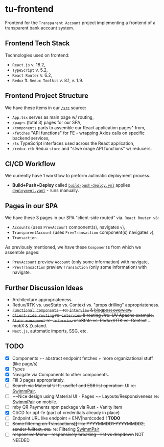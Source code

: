# tu-frontend
Frontend for the `Transparent Account` project implementing a frontend of a transparent bank account system.  

## Frontend Tech Stack
Technologies used on frontend:
- `React.js` v. 18.2,
- `TypeScript` v. 5.2,
- `React Router` v. 6.2,
- `Redux` ft. `Redux Toolkit` v. 8.1, v. 1.9.

## Frontend Project Structure
We have these items in our [`/src`](https://github.com/KlosStepan/tu-frontend/tree/main/src) source:  
- `App.tsx` serves as main page w/ routing,
- `/pages` (total 3) pages for our SPA,
- `/components` parts to assemble our React application pages^ from,
- `/fetches` "API functions" for FE - wrapping Axios calls on specific backend services,
- `/ts` TypeScript interfaces used across the React application,
- `/redux-rtk` Redux `store` and "stwe orage API functions" w/ reducers.

## CI/CD Workflow
We currently have 1 workflow to preform autimatic deployment process.
- **Build+Push+Deploy** called [`build-push-deploy.yml`](https://github.com/KlosStepan/tu-frontend/blob/main/.github/workflows/build-push-deploy.yml) applies [`deployment.yaml`](https://github.com/KlosStepan/tu-frontend/blob/main/config/deployment.yaml) - runs manually.
## Pages in our SPA
We have these 3 pages in our SPA "client-side routed" via. `React Router v6`:
- `Accounts` (uses `PrevAccount` component(s), navigates `v`),
- `TransparentAccount` (uses `PrevTransaction` component(s) navigates `v`),
- `Transaction`.  

As previously mentioned, we have these `Component`s from which we assemble pages:
- `PrevAccount` preview `Account` (only some information) with navigate,
- `PrevTransaction` preview `Transaction` (only some information) with navigate.

## Further Discussion Ideas
- Architecture appropriateness.
- Redux/RTK vs. useState vs. Context vs. "props drilling" appropriateness.
- ~~`Functional Components` - re: `interview` & [blogpost overview](http://blog.stkl.cz/8-react-component-overview/).~~
- ~~`Client-side routing` re: `interview` & routing //re: UV Apache example.~~
- ~~`State managment` re: `interview` useState vs. Redux/RTK vs. Context~~ ... mobX & Zustand.
- `Next.js`, automatic imports, SSG, etc. 

## TODO
- [x] Components +- abstract endpoint fetches + more organizational stuff (like page/s) 
- [x] Types
- [x] Navigate via Components to other components.
- [x] Fill 3 pages appropriately.
- [ ] ~~Search via Material UI ft. useRef and ES6 list operation.~~ UI re: [SwimmPair](http://swimmpair.stkl.cz/lide.php).
- [ ] ~~Nice design using Material UI - Pages ~~ Layouts/Responsiveness re: [SwimmPair](http://swimmpair.stkl.cz/index.php) on mobile.
- [ ] mby QR Payments npm package via Rust - Vanity item
- [x] CI/CD for ppf-fe (part of credentials already in place)
- [ ] Endpoint URL like endpoint = ENV|hardcoded **! TODO**
- [ ] ~~Some filtering on Transactions[] like YYYYMMDD1-YYYYMMDD2, sender fulltext, etc.~~ re: Filtering [SwimmPair](http://swimmpair.stkl.cz/lide.php)
- [ ] ~~responsive Menu - responsively breaking - list vs dropdown~~ NOT NEEDED
